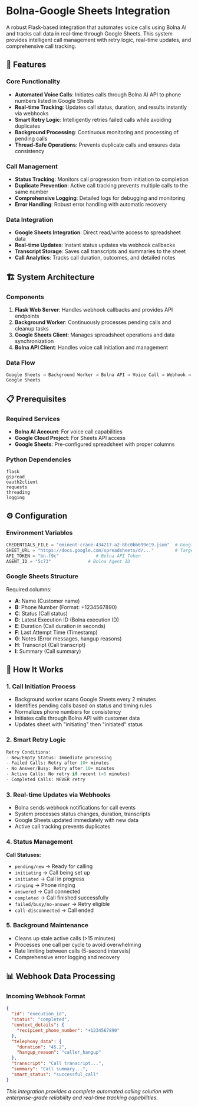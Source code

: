 # Bolna-Google Sheets Integration

A robust Flask-based integration that automates voice calls using Bolna AI and tracks call data in real-time through Google Sheets. This system provides intelligent call management with retry logic, real-time updates, and comprehensive call tracking.

## 🚀 Features

### Core Functionality
- **Automated Voice Calls**: Initiates calls through Bolna AI API to phone numbers listed in Google Sheets
- **Real-time Tracking**: Updates call status, duration, and results instantly via webhooks
- **Smart Retry Logic**: Intelligently retries failed calls while avoiding duplicates
- **Background Processing**: Continuous monitoring and processing of pending calls
- **Thread-Safe Operations**: Prevents duplicate calls and ensures data consistency

### Call Management
- **Status Tracking**: Monitors call progression from initiation to completion
- **Duplicate Prevention**: Active call tracking prevents multiple calls to the same number
- **Comprehensive Logging**: Detailed logs for debugging and monitoring
- **Error Handling**: Robust error handling with automatic recovery

### Data Integration
- **Google Sheets Integration**: Direct read/write access to spreadsheet data
- **Real-time Updates**: Instant status updates via webhook callbacks
- **Transcript Storage**: Saves call transcripts and summaries to the sheet
- **Call Analytics**: Tracks call duration, outcomes, and detailed notes

## 🏗️ System Architecture

### Components
1. **Flask Web Server**: Handles webhook callbacks and provides API endpoints
2. **Background Worker**: Continuously processes pending calls and cleanup tasks
3. **Google Sheets Client**: Manages spreadsheet operations and data synchronization
4. **Bolna API Client**: Handles voice call initiation and management

### Data Flow
```
Google Sheets → Background Worker → Bolna API → Voice Call → Webhook → Google Sheets
```

## 📋 Prerequisites

### Required Services
- **Bolna AI Account**: For voice call capabilities
- **Google Cloud Project**: For Sheets API access
- **Google Sheets**: Pre-configured spreadsheet with proper columns

### Python Dependencies
```
flask
gspread
oauth2client
requests
threading
logging
```

## ⚙️ Configuration

### Environment Variables
```python
CREDENTIALS_FILE = "eminent-crane-434217-a2-8bc0bb699e19.json"  # Google Service Account
SHEET_URL = "https://docs.google.com/spreadsheets/d/..."        # Target Google Sheet
API_TOKEN = "bn-f9c"              # Bolna API Token
AGENT_ID = "5c73"              # Bolna Agent ID
```

### Google Sheets Structure
Required columns:
- **A**: Name (Customer name)
- **B**: Phone Number (Format: +1234567890)
- **C**: Status (Call status)
- **D**: Latest Execution ID (Bolna execution ID)
- **E**: Duration (Call duration in seconds)
- **F**: Last Attempt Time (Timestamp)
- **G**: Notes (Error messages, hangup reasons)
- **H**: Transcript (Call transcript)
- **I**: Summary (Call summary)

## 🔄 How It Works

### 1. Call Initiation Process
- Background worker scans Google Sheets every 2 minutes
- Identifies pending calls based on status and timing rules
- Normalizes phone numbers for consistency
- Initiates calls through Bolna API with customer data
- Updates sheet with "initiating" then "initiated" status

### 2. Smart Retry Logic
```python
Retry Conditions:
- New/Empty Status: Immediate processing
- Failed Calls: Retry after 10+ minutes
- No Answer/Busy: Retry after 10+ minutes
- Active Calls: No retry if recent (<5 minutes)
- Completed Calls: NEVER retry
```

### 3. Real-time Updates via Webhooks
- Bolna sends webhook notifications for call events
- System processes status changes, duration, transcripts
- Google Sheets updated immediately with new data
- Active call tracking prevents duplicates

### 4. Status Management
**Call Statuses:**
- `pending/new` → Ready for calling
- `initiating` → Call being set up
- `initiated` → Call in progress
- `ringing` → Phone ringing
- `answered` → Call connected
- `completed` → Call finished successfully
- `failed/busy/no-answer` → Retry eligible
- `call-disconnected` → Call ended

### 5. Background Maintenance
- Cleans up stale active calls (>15 minutes)
- Processes one call per cycle to avoid overwhelming
- Rate limiting between calls (5-second intervals)
- Comprehensive error logging and recovery

## 📊 Webhook Data Processing

### Incoming Webhook Format
```json
{
  "id": "execution_id",
  "status": "completed",
  "context_details": {
    "recipient_phone_number": "+1234567890"
  },
  "telephony_data": {
    "duration": "45.2",
    "hangup_reason": "caller_hangup"
  },
  "transcript": "Call transcript...",
  "summary": "Call summary...",
  "smart_status": "successful_call"
}
```

*This integration provides a complete automated calling solution with enterprise-grade reliability and real-time tracking capabilities.*
